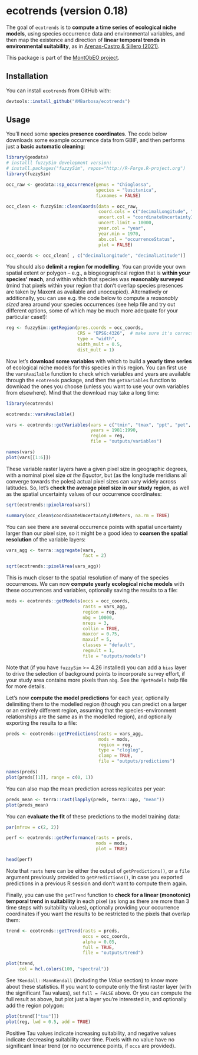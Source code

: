 
<!-- README.md is generated from README.Rmd. Please edit that file -->

# ecotrends (version 0.18)

<!-- badges: start -->
<!-- badges: end -->

The goal of `ecotrends` is to **compute a time series of ecological
niche models**, using species occurrence data and environmental
variables, and then map the existence and direction of **linear temporal
trends in environmental suitability**, as in [Arenas-Castro & Sillero
(2021)](https://doi.org/10.1016/j.scitotenv.2021.147172).

This package is part of the [MontObEO
project](https://montobeo.wordpress.com/).

## Installation

You can install `ecotrends` from GitHub with:

``` r
devtools::install_github("AMBarbosa/ecotrends")
```

## Usage

You’ll need some **species presence coordinates**. The code below
downloads some example occurrence data from GBIF, and then performs just
a **basic automatic cleaning**:

``` r
library(geodata)
# installl fuzzySim development version:
# install.packages("fuzzySim", repos="http://R-Forge.R-project.org")
library(fuzzySim)

occ_raw <- geodata::sp_occurrence(genus = "Chioglossa", 
                                  species = "lusitanica", 
                                  fixnames = FALSE)

occ_clean <- fuzzySim::cleanCoords(data = occ_raw, 
                                   coord.cols = c("decimalLongitude", "decimalLatitude"), 
                                   uncert.col = "coordinateUncertaintyInMeters",
                                   uncert.limit = 10000, 
                                   year.col = "year", 
                                   year.min = 1970, 
                                   abs.col = "occurrenceStatus", 
                                   plot = FALSE)

occ_coords <- occ_clean[ , c("decimalLongitude", "decimalLatitude")]
```

You should also **delimit a region for modelling**. You can provide your
own spatial extent or polygon – e.g., a biogeographical region that is
**within your species’ reach**, and within which that species was
**reasonably surveyed** (mind that pixels within your region that don’t
overlap species presences are taken by Maxent as available and
unoccupied). Alternatively or additionally, you can use e.g. the code
below to compute a *reasonably sized* area around your species
occurrences (see help file and try out different options, some of which
may be much more adequate for your particular case!):

``` r
reg <- fuzzySim::getRegion(pres.coords = occ_coords,
                           CRS = "EPSG:4326",  # make sure it's correct for your data!
                           type = "width",
                           width_mult = 0.5,
                           dist_mult = 1)
```

Now let’s **download some variables** with which to build a **yearly
time series** of ecological niche models for this species in this
region. You can first use the `varsAvailable` function to check which
variables and years are available through the `ecotrends` package, and
then the `getVariables` function to download the ones you choose (unless
you want to use your own variables from elsewhere). Mind that the
download may take a long time:

``` r
library(ecotrends)

ecotrends::varsAvailable()

vars <- ecotrends::getVariables(vars = c("tmin", "tmax", "ppt", "pet", "ws"), 
                                years = 1981:1990, 
                                region = reg, 
                                file = "outputs/variables")

names(vars)
plot(vars[[1:6]])
```

These variable raster layers have a given pixel size in geographic
degrees, with a nominal pixel size *at the Equator*, but (as the
longitude meridians all converge towards the poles) actual pixel sizes
can vary widely across latitudes. So, let’s **check the average pixel
size in our study region**, as well as the spatial uncertainty values of
our occurrence coordinates:

``` r
sqrt(ecotrends::pixelArea(vars))

summary(occ_clean$coordinateUncertaintyInMeters, na.rm = TRUE)
```

You can see there are several occurrence points with spatial uncertainty
larger than our pixel size, so it might be a good idea to **coarsen the
spatial resolution** of the variable layers:

``` r
vars_agg <- terra::aggregate(vars, 
                             fact = 2)

sqrt(ecotrends::pixelArea(vars_agg))
```

This is much closer to the spatial resolution of many of the species
occurrences. We can now **compute yearly ecological niche models** with
these occurrences and variables, optionally saving the results to a
file:

``` r
mods <- ecotrends::getModels(occs = occ_coords, 
                             rasts = vars_agg, 
                             region = reg,
                             nbg = 10000,
                             nreps = 3,
                             collin = TRUE, 
                             maxcor = 0.75,
                             maxvif = 5,
                             classes = "default", 
                             regmult = 1, 
                             file = "outputs/models")
```

Note that (if you have `fuzzySim` \>= 4.26 installed) you can add a
`bias` layer to drive the selection of background points to incorporate
survey effort, if your study area contains more pixels than `nbg`. See
the `?getModels` help file for more details.

Let’s now **compute the model predictions** for each year, optionally
delimiting them to the modelled region (though you can predict on a
larger or an entirely different region, assuming that the
species-environment relationships are the same as in the modelled
region), and optionally exporting the results to a file:

``` r
preds <- ecotrends::getPredictions(rasts = vars_agg, 
                                   mods = mods, 
                                   region = reg,
                                   type = "cloglog",
                                   clamp = TRUE,
                                   file = "outputs/predictions")

names(preds)
plot(preds[[1]], range = c(0, 1))
```

You can also map the mean prediction across replicates per year:

``` r
preds_mean <- terra::rast(lapply(preds, terra::app, "mean"))
plot(preds_mean)
```

You can **evaluate the fit** of these predictions to the model training
data:

``` r
par(mfrow = c(2, 2))

perf <- ecotrends::getPerformance(rasts = preds,
                                  mods = mods,
                                  plot = TRUE)

head(perf)
```

Note that `rasts` here can be either the output of `getPredictions()`,
or a `file` argument previously provided to `getPredictions()`, in case
you exported predictions in a previous R session and don’t want to
compute them again.

Finally, you can use the `getTrend` function to **check for a linear
(monotonic) temporal trend in suitability** in each pixel (as long as
there are more than 3 time steps with suitability values), optionally
providing your occurrence coordinates if you want the results to be
restricted to the pixels that overlap them:

``` r
trend <- ecotrends::getTrend(rasts = preds,
                             occs = occ_coords,
                             alpha = 0.05,
                             full = TRUE,
                             file = "outputs/trend")

plot(trend, 
     col = hcl.colors(100, "spectral"))
```

See `?Kendall::MannKendall` (including the *Value* section) to know more
about these statistics. If you want to compute only the first raster
layer (with the significant Tau values), set `full = FALSE` above. Or
you can compute the full result as above, but plot just a layer you’re
interested in, and optionally add the region polygon:

``` r
plot(trend[["tau"]])
plot(reg, lwd = 0.5, add = TRUE)
```

Positive Tau values indicate increasing suitability, and negative values
indicate decreasing suitability over time. Pixels with no value have no
significant linear trend (or no occurrence points, if `occs` are
provided).
